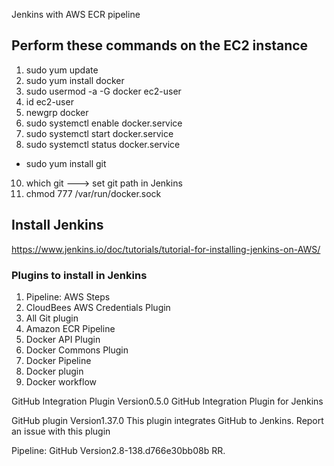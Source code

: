 Jenkins with AWS ECR pipeline

## Perform these commands on the EC2 instance

1. sudo yum update
2. sudo yum install docker
3. sudo usermod -a -G docker ec2-user
4. id ec2-user
5. newgrp docker
6. sudo systemctl enable docker.service
7. sudo systemctl start docker.service
8. sudo systemctl status docker.service

- sudo yum install git

10. which git ---> set git path in Jenkins
11. chmod 777 /var/run/docker.sock

## Install Jenkins

https://www.jenkins.io/doc/tutorials/tutorial-for-installing-jenkins-on-AWS/

### Plugins to install in Jenkins

1. Pipeline: AWS Steps
2. CloudBees AWS Credentials Plugin
3. All Git plugin
4. Amazon ECR Pipeline
5. Docker API Plugin
6. Docker Commons Plugin
7. Docker Pipeline
8. Docker plugin
9. Docker workflow

GitHub Integration Plugin
Version0.5.0
GitHub Integration Plugin for Jenkins

GitHub plugin
Version1.37.0
This plugin integrates GitHub to Jenkins.
Report an issue with this plugin

Pipeline: GitHub
Version2.8-138.d766e30bb08b
RR.
